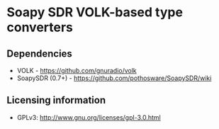 # Soapy SDR VOLK-based type converters

## Dependencies

* VOLK - https://github.com/gnuradio/volk
* SoapySDR (0.7+) - https://github.com/pothosware/SoapySDR/wiki

## Licensing information

* GPLv3: http://www.gnu.org/licenses/gpl-3.0.html
